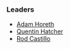 ### Leaders

* [Adam Horeth](mailto:adam.horeth@owasp.org)
* [Quentin Hatcher](mailto:quentin.hatcher@owasp.org)
* [Rod Castillo](mailto:rod.castillo@owasp.org)

